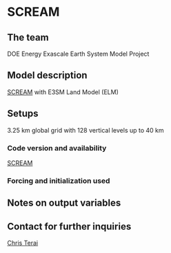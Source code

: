 # SCREAM

## The team

DOE Energy Exascale Earth System Model Project

## Model description

[SCREAM](https://github.com/E3SM-Project/E3SM) with E3SM Land Model (ELM) 

## Setups

3.25 km global grid with 128 vertical levels up to 40 km

### Code version and availability

[SCREAM](https://github.com/E3SM-Project/E3SM)

### Forcing and initialization used

## Notes on output variables

## Contact for further inquiries

[Chris Terai](mailto:terai1@llnl.gov)